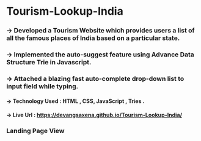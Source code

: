 # Tourism-Lookup-India

### -> Developed a Tourism Website which provides users a list of all the famous places of India based on a particular state.

### -> Implemented the auto-suggest feature using Advance Data Structure Trie in Javascript.

### -> Attached a blazing fast auto-complete drop-down list to input field while typing.

#### -> Technology Used : HTML , CSS, JavaScript , Tries .

#### -> Live Url : https://devangsaxena.github.io/Tourism-Lookup-India/

### Landing Page View

